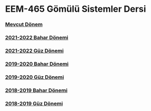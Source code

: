 # EEM-465 Gömülü Sistemler Dersi



### [Mevcut Dönem](./EEM465/)

### [2021-2022 Bahar Dönemi](./21_22_Bahar/)

### [2021-2022 Güz Dönemi](https://github.com/asenturk/eem465_21-22_Guz)

### [2019-2020 Bahar Dönemi](https://github.com/asenturk/eem465_19_20_Bahar)

### [2019-2020 Güz Dönemi](https://github.com/asenturk/eem465_19-20_Guz)

### [2018-2019 Bahar Dönemi](https://github.com/asenturk/eem465_18-19_Bahar)

### [2018-2019 Güz Dönemi](https://github.com/asenturk/eem465_18-19_Guz)